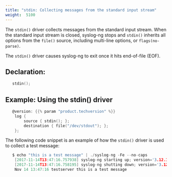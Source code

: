 ```yaml
---
title: "stdin: Collecting messages from the standard input stream"
weight:  5100
---
```

<!-- DISCLAIMER: This file is based on the syslog-ng Open Source Edition documentation https://github.com/balabit/syslog-ng-ose-guides/commit/2f4a52ee61d1ea9ad27cb4f3168b95408fddfdf2 and is used under the terms of The syslog-ng Open Source Edition Documentation License. The file has been modified by Axoflow. -->

The `stdin()` driver collects messages from the standard input stream. When the standard input stream is closed, syslog-ng stops and `stdin()` inherits all options from the `file()` source, including multi-line options, or `flags(no-parse)`.

The `stdin()` driver causes syslog-ng to exit once it hits end-of-file (EOF).


## Declaration:

```c
   stdin(); 
```



## Example: Using the stdin() driver

```c
   @version: {{% param "product.techversion" %}}
    log { 
        source { stdin(); };
        destination { file("/dev/stdout"); };
    };
```

The following code snippet is an example of how the `stdin()` driver is used to collect a test message:

```c
   $ echo "this is a test message" | ./syslog-ng -Fe --no-caps
    [2017-11-14T13:47:16.757938] syslog-ng starting up; version='3.12.1'
    [2017-11-14T13:47:16.758195] syslog-ng shutting down; version='3.12.1'
    Nov 14 13:47:16 testserver this is a test message
```

